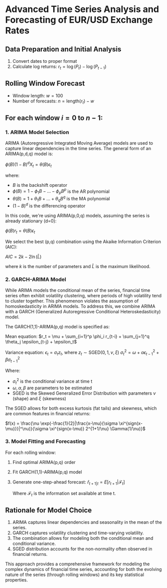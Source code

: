 # Advanced Time Series Analysis and Forecasting of EUR/USD Exchange Rates

## Data Preparation and Initial Analysis
1. Convert dates to proper format
2. Calculate log returns: $r_t = \log(P_t) - \log(P_{t-1})$

## Rolling Window Forecast
- Window length: $w = 100$
- Number of forecasts: $n = \text{length}(r_t) - w$

## For each window $i = 0$ to $n-1$:

### 1. ARIMA Model Selection
ARIMA (Autoregressive Integrated Moving Average) models are used to capture linear dependencies in the time series. The general form of an ARIMA(p,d,q) model is:

$\phi(B)(1-B)^d X_t = \theta(B)\epsilon_t$

where:
- $B$ is the backshift operator
- $\phi(B) = 1 - \phi_1B - ... - \phi_pB^p$ is the AR polynomial
- $\theta(B) = 1 + \theta_1B + ... + \theta_qB^q$ is the MA polynomial
- $(1-B)^d$ is the differencing operator

In this code, we're using ARIMA(p,0,q) models, assuming the series is already stationary (d=0):

$\phi(B)r_t = \theta(B)\epsilon_t$
   
We select the best (p,q) combination using the Akaike Information Criterion (AIC):

$AIC = 2k - 2\ln(\hat{L})$

where $k$ is the number of parameters and $\hat{L}$ is the maximum likelihood.

### 2. GARCH-ARIMA Model
While ARIMA models the conditional mean of the series, financial time series often exhibit volatility clustering, where periods of high volatility tend to cluster together. This phenomenon violates the assumption of homoskedasticity in ARIMA models. To address this, we combine ARIMA with a GARCH (Generalized Autoregressive Conditional Heteroskedasticity) model.

The GARCH(1,1)-ARIMA(p,q) model is specified as:

Mean equation:
$r_t = \mu + \sum_{i=1}^p \phi_i r_{t-i} + \sum_{j=1}^q \theta_j \epsilon_{t-j} + \epsilon_t$

Variance equation:
$\epsilon_t = \sigma_t z_t$, where $z_t \sim \text{SGED}(0,1,\nu,\xi)$
$\sigma_t^2 = \omega + \alpha \epsilon_{t-1}^2 + \beta \sigma_{t-1}^2$

Where:
- $\sigma_t^2$ is the conditional variance at time t
- $\omega, \alpha, \beta$ are parameters to be estimated
- SGED is the Skewed Generalized Error Distribution with parameters $\nu$ (shape) and $\xi$ (skewness)

The SGED allows for both excess kurtosis (fat tails) and skewness, which are common features in financial returns:

$f(x) = \frac{\nu \exp(-\frac{1}{2}|\frac{x-\mu}{\sigma \xi^{sign(x-\mu)}}|^\nu)}{\sigma \xi^{sign(x-\mu)} 2^{1+1/\nu} \Gamma(1/\nu)}$

### 3. Model Fitting and Forecasting
For each rolling window:
1. Find optimal ARIMA(p,q) order
2. Fit GARCH(1,1)-ARIMA(p,q) model
3. Generate one-step-ahead forecast: 
   $\hat{r}_{t+1|t} = E[r_{t+1}|\mathcal{F}_t]$
   
   Where $\mathcal{F}_t$ is the information set available at time t.
   

## Rationale for Model Choice
1. ARIMA captures linear dependencies and seasonality in the mean of the series.
2. GARCH captures volatility clustering and time-varying volatility.
3. The combination allows for modeling both the conditional mean and conditional variance.
4. SGED distribution accounts for the non-normality often observed in financial returns.

This approach provides a comprehensive framework for modeling the complex dynamics of financial time series, accounting for both the evolving nature of the series (through rolling windows) and its key statistical properties.
